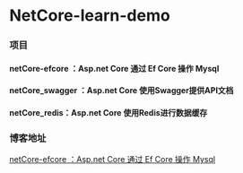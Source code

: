 # NetCore-learn-demo

### 项目
#### netCore-efcore ：Asp.net Core 通过 Ef Core 操作 Mysql
#### netCore_swagger ：Asp.net Core 使用Swagger提供API文档
#### netCore_redis：Asp.net Core 使用Redis进行数据缓存

### 博客地址
[netCore-efcore ：Asp.net Core 通过 Ef Core 操作 Mysql](http://www.cnblogs.com/nbfujx/p/8029837.html)
